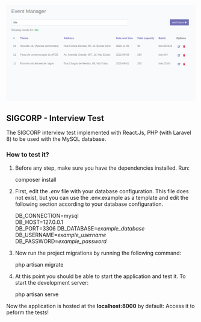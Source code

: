 <p align="center"><a href="https://github.com/raulbonifacio/sigcorp-test" target="_blank"><img src="https://github.com/raulbonifacio/sigcorp-test/blob/master/screenshot.png" width="800"></a></p>

## SIGCORP - Interview Test

The SIGCORP interview test implemented with React.Js, PHP (with Laravel 8) to be used with the MySQL database.

### How to test it?

1. Before any step, make sure you have the dependencies installed. Run:

	composer install

2. First, edit the *.env* file with your database configuration. This file does not exist, but you can use the .env.example as a template and edit the following section according to your database configuration.

	DB_CONNECTION=mysql  
	DB_HOST=127.0.0.1  
	DB_PORT=3306
	DB_DATABASE=*example_database*  
	DB_USERNAME=*example_username*  
	DB_PASSWORD=*example_password*  

3. Now run the project migrations by running the following command: 

	php artisan migrate

4. At this point you should be able to start the application and test it. To start the development server:

	php artisan serve

Now the application is hosted at the **localhost:8000** by default: Access it to peform the tests!



